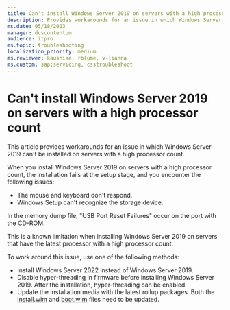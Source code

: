 ```yaml
---
title: Can't install Windows Server 2019 on servers with a high processor count
description: Provides workarounds for an issue in which Windows Server 2019 can't be installed on servers with a high processor count.
ms.date: 05/18/2023
manager: dcscontentpm
audience: itpro
ms.topic: troubleshooting
localization_priority: medium
ms.reviewer: kaushika, rblume, v-lianna
ms.custom: sap:servicing, csstroubleshoot
---
```

# Can't install Windows Server 2019 on servers with a high processor count

This article provides workarounds for an issue in which Windows Server 2019 can't be installed on servers with a high processor count.

When you install Windows Server 2019 on servers with a high processor count, the installation fails at the setup stage, and you encounter the following issues:

- The mouse and keyboard don't respond.
- Windows Setup can't recognize the storage device.

In the memory dump file, "USB Port Reset Failures" occur on the port with the CD-ROM.

This is a known limitation when installing Windows Server 2019 on servers that have the latest processor with a high processor count.

To work around this issue, use one of the following methods:

- Install Windows Server 2022 instead of Windows Server 2019.
- Disable hyper-threading in firmware before installing Windows Server 2019. After the installation, hyper-threading can be enabled.
- Update the installation media with the latest rollup packages. Both the [install.wim](/windows-hardware/manufacture/desktop/dism-image-management-command-line-options-s14) and [boot.wim](/windows-hardware/manufacture/desktop/winpe-add-packages--optional-components-reference) files need to be updated.
